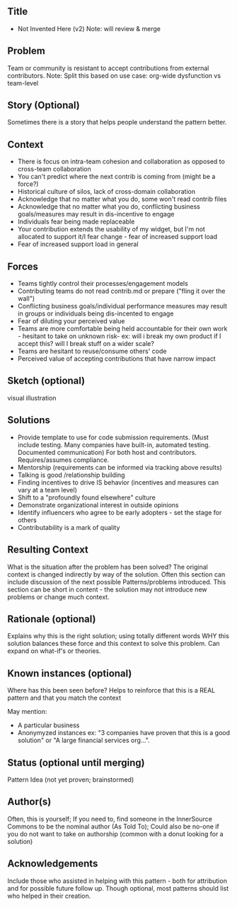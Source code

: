 ## Title  
- Not Invented Here (v2) Note: will review & merge

## Problem
Team or community is resistant to accept contributions from external contributors.
Note: Split this based on use case: org-wide dysfunction vs team-level

## Story (Optional)
Sometimes there is a story that helps people understand the pattern better.

## Context
- There is focus on intra-team cohesion and collaboration as opposed to cross-team collaboration
- You can't predict where the next contrib is coming from (might be a force?)
- Historical culture of silos, lack of cross-domain collaboration 
- Acknowledge that no matter what you do, some won't read contrib files
- Acknowledge that no matter what you do, conflicting business goals/measures may result in dis-incentive to engage
- Individuals fear being made replaceable
- Your contribution extends the usability of my widget, but I'm not allocated to support it/I fear change - fear of increased support load
- Fear of increased support load in general

## Forces
- Teams tightly control their processes/engagement models
- Contributing teams do not read contrib.md or prepare ("fling it over the wall")
- Conflicting business goals/individual performance measures may result in groups or individuals being dis-incented to engage
- Fear of diluting your perceived value
- Teams are more comfortable being held accountable for their own work - hesitant to take on unknown risk- ex: will i break my own product if I accept this? will I break stuff on a wider scale?
- Teams are hesitant to reuse/consume others' code
- Perceived value of accepting contributions that have narrow impact 

## Sketch (optional)
visual illustration

## Solutions
- Provide template to use for code submission requirements. (Must include testing. Many companies have built-in, automated testing. Documented communication) For both host and contributors. Requires/assumes compliance.
- Mentorship (requirements can be informed via tracking above results)
- Talking is good /relationship building
- Finding incentives to drive IS behavior (incentives and measures can vary at a team level)
- Shift to a "profoundly found elsewhere" culture
- Demonstrate organizational interest in outside opinions
- Identify influencers who agree to be early adopters - set the stage for others
- Contributability is a mark of quality

## Resulting Context
What is the situation after the problem has been solved? The original context is changed indirectly by way of the solution. Often this section can include discussion of the next possible Patterns/problems introduced. This section can be short in content - the solution may not introduce new problems or change much context.

## Rationale (optional)
Explains why this is the right solution; using totally different words WHY this solution balances these force and this context to solve this problem. Can expand on what-if's or theories.

## Known instances (optional)
Where has this been seen before? Helps to reinforce that this is a REAL pattern and that you match the context

May mention:
* A particular business
* Anonymyzed instances ex: "3 companies have proven that this is a good solution" or "A large financial services org...". 

## Status (optional until merging)
Pattern Idea (not yet proven; brainstormed)

## Author(s)
Often, this is yourself; If you need to, find someone in the InnerSource Commons to be the nominal author (As Told To); Could also be no-one if you do not want to take on authorship (common with a donut looking for a solution)

## Acknowledgements
Include those who assisted in helping with this pattern - both for attribution and for possible future follow up. Though optional, most patterns should list who helped in their creation.
